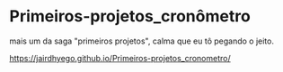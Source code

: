 # Primeiros-projetos_cronômetro
mais um da saga "primeiros projetos", calma que eu tô pegando o jeito.

https://jairdhyego.github.io/Primeiros-projetos_cronometro/
